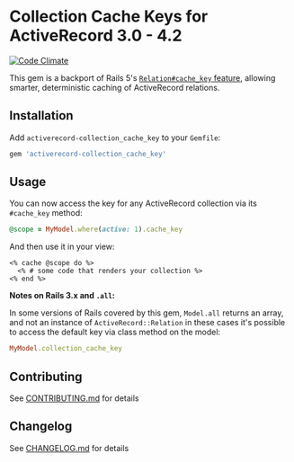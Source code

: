# Collection Cache Keys for ActiveRecord 3.0 - 4.2

[![Code Climate](https://codeclimate.com/repos/56f021bcc7befb007e002f24/badges/ddbc25f40952bed70d65/gpa.svg)](https://codeclimate.com/repos/56f021bcc7befb007e002f24/feed)

This gem is a backport of Rails 5's [`Relation#cache_key` feature](https://github.com/rails/rails/pull/20884),
allowing smarter, deterministic caching of ActiveRecord relations.

## Installation

Add `activerecord-collection_cache_key` to your `Gemfile`:

```ruby
gem 'activerecord-collection_cache_key'
```

## Usage

You can now access the key for any ActiveRecord collection via its `#cache_key` method:

```ruby
@scope = MyModel.where(active: 1).cache_key
```

And then use it in your view:

```erb
<% cache @scope do %>
  <% # some code that renders your collection %>
<% end %>
```

**Notes on Rails 3.x and `.all`:**

In some versions of Rails covered by this gem, `Model.all` returns an array, and not an instance
of `ActiveRecord::Relation` in these cases it's possible to access the default key via class method on the model:

```ruby
MyModel.collection_cache_key
```

## Contributing

See [CONTRIBUTING.md](CONTRIBUTING.md) for details

## Changelog

See [CHANGELOG.md](CHANGELOG.md) for details
